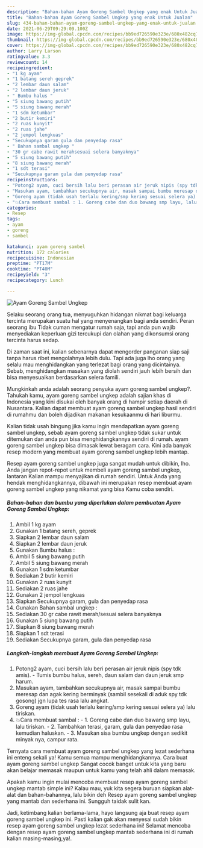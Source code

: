 ```yaml
---
description: "Bahan-bahan Ayam Goreng Sambel Ungkep yang enak Untuk Jualan"
title: "Bahan-bahan Ayam Goreng Sambel Ungkep yang enak Untuk Jualan"
slug: 434-bahan-bahan-ayam-goreng-sambel-ungkep-yang-enak-untuk-jualan
date: 2021-06-29T09:29:09.100Z
image: https://img-global.cpcdn.com/recipes/bb9ed726590e323e/680x482cq70/ayam-goreng-sambel-ungkep-foto-resep-utama.jpg
thumbnail: https://img-global.cpcdn.com/recipes/bb9ed726590e323e/680x482cq70/ayam-goreng-sambel-ungkep-foto-resep-utama.jpg
cover: https://img-global.cpcdn.com/recipes/bb9ed726590e323e/680x482cq70/ayam-goreng-sambel-ungkep-foto-resep-utama.jpg
author: Larry Larson
ratingvalue: 3.3
reviewcount: 14
recipeingredient:
- "1 kg ayam"
- "1 batang sereh geprek"
- "2 lembar daun salam"
- "2 lembar daun jeruk"
- " Bumbu halus "
- "5 siung bawang putih"
- "5 siung bawang merah"
- "1 sdm ketumbar"
- "2 butir kemiri"
- "2 ruas kunyit"
- "2 ruas jahe"
- "2 jempol lengkuas"
- "Secukupnya garam gula dan penyedap rasa"
- " Bahan sambal ungkep "
- "30 gr cabe rawit merahsesuai selera banyaknya"
- "5 siung bawang putih"
- "8 siung bawang merah"
- "1 sdt terasi"
- "Secukupnya garam gula dan penyedap rasa"
recipeinstructions:
- "Potong2 ayam, cuci bersih lalu beri perasan air jeruk nipis (spy tdk amis). Tumis bumbu halus, sereh, daun salam dan daun jeruk smp harum."
- "Masukan ayam, tambahkan secukupnya air, masak sampai bumbu meresap dan agak kering berminyak (sambil sesekali di aduk spy tdk gosong) jgn lupa tes rasa lalu angkat."
- "Goreng ayam (tidak usah terlalu kering/smp kering sesuai selera ya) lalu tiriskan."
- "💥Cara membuat sambal : 1. Goreng cabe dan duo bawang smp layu, lalu tiriskan. 2. Tambahkan terasi, garam, gula dan penyedao rasa kemudian haluskan. 3. Masukan sisa bumbu ungkep dengan sedikit minyak nya, campur rata."
categories:
- Resep
tags:
- ayam
- goreng
- sambel

katakunci: ayam goreng sambel 
nutrition: 172 calories
recipecuisine: Indonesian
preptime: "PT17M"
cooktime: "PT40M"
recipeyield: "3"
recipecategory: Lunch

---
```



![Ayam Goreng Sambel Ungkep](https://img-global.cpcdn.com/recipes/bb9ed726590e323e/680x482cq70/ayam-goreng-sambel-ungkep-foto-resep-utama.jpg)

Selaku seorang orang tua, menyuguhkan hidangan nikmat bagi keluarga tercinta merupakan suatu hal yang menyenangkan bagi anda sendiri. Peran seorang ibu Tidak cuman mengatur rumah saja, tapi anda pun wajib menyediakan keperluan gizi tercukupi dan olahan yang dikonsumsi orang tercinta harus sedap.

Di zaman  saat ini, kalian sebenarnya dapat mengorder panganan siap saji tanpa harus ribet mengolahnya lebih dulu. Tapi ada juga lho orang yang selalu mau menghidangkan yang terlezat bagi orang yang dicintainya. Sebab, menghidangkan masakan yang diolah sendiri jauh lebih bersih dan bisa menyesuaikan berdasarkan selera famili. 



Mungkinkah anda adalah seorang penyuka ayam goreng sambel ungkep?. Tahukah kamu, ayam goreng sambel ungkep adalah sajian khas di Indonesia yang kini disukai oleh banyak orang di hampir setiap daerah di Nusantara. Kalian dapat membuat ayam goreng sambel ungkep hasil sendiri di rumahmu dan boleh dijadikan makanan kesukaanmu di hari liburmu.

Kalian tidak usah bingung jika kamu ingin mendapatkan ayam goreng sambel ungkep, sebab ayam goreng sambel ungkep tidak sukar untuk ditemukan dan anda pun bisa menghidangkannya sendiri di rumah. ayam goreng sambel ungkep bisa dimasak lewat beragam cara. Kini ada banyak resep modern yang membuat ayam goreng sambel ungkep lebih mantap.

Resep ayam goreng sambel ungkep juga sangat mudah untuk dibikin, lho. Anda jangan repot-repot untuk membeli ayam goreng sambel ungkep, lantaran Kalian mampu menyajikan di rumah sendiri. Untuk Anda yang hendak menghidangkannya, dibawah ini merupakan resep membuat ayam goreng sambel ungkep yang nikamat yang bisa Kamu coba sendiri.

<!--inarticleads1-->

##### Bahan-bahan dan bumbu yang diperlukan dalam pembuatan Ayam Goreng Sambel Ungkep:

1. Ambil 1 kg ayam
1. Gunakan 1 batang sereh, geprek
1. Siapkan 2 lembar daun salam
1. Siapkan 2 lembar daun jeruk
1. Gunakan  Bumbu halus :
1. Ambil 5 siung bawang putih
1. Ambil 5 siung bawang merah
1. Gunakan 1 sdm ketumbar
1. Sediakan 2 butir kemiri
1. Gunakan 2 ruas kunyit
1. Sediakan 2 ruas jahe
1. Gunakan 2 jempol lengkuas
1. Siapkan Secukupnya garam, gula dan penyedap rasa
1. Gunakan  Bahan sambal ungkep :
1. Sediakan 30 gr cabe rawit merah/sesuai selera banyaknya
1. Gunakan 5 siung bawang putih
1. Siapkan 8 siung bawang merah
1. Siapkan 1 sdt terasi
1. Sediakan Secukupnya garam, gula dan penyedap rasa




<!--inarticleads2-->

##### Langkah-langkah membuat Ayam Goreng Sambel Ungkep:

1. Potong2 ayam, cuci bersih lalu beri perasan air jeruk nipis (spy tdk amis). - Tumis bumbu halus, sereh, daun salam dan daun jeruk smp harum.
1. Masukan ayam, tambahkan secukupnya air, masak sampai bumbu meresap dan agak kering berminyak (sambil sesekali di aduk spy tdk gosong) jgn lupa tes rasa lalu angkat.
1. Goreng ayam (tidak usah terlalu kering/smp kering sesuai selera ya) lalu tiriskan.
1. 💥Cara membuat sambal : - 1. Goreng cabe dan duo bawang smp layu, lalu tiriskan. - 2. Tambahkan terasi, garam, gula dan penyedao rasa kemudian haluskan. - 3. Masukan sisa bumbu ungkep dengan sedikit minyak nya, campur rata.




Ternyata cara membuat ayam goreng sambel ungkep yang lezat sederhana ini enteng sekali ya! Kamu semua mampu menghidangkannya. Cara buat ayam goreng sambel ungkep Sangat cocok banget untuk kita yang baru akan belajar memasak maupun untuk kamu yang telah ahli dalam memasak.

Apakah kamu ingin mulai mencoba membuat resep ayam goreng sambel ungkep mantab simple ini? Kalau mau, yuk kita segera buruan siapkan alat-alat dan bahan-bahannya, lalu bikin deh Resep ayam goreng sambel ungkep yang mantab dan sederhana ini. Sungguh taidak sulit kan. 

Jadi, ketimbang kalian berlama-lama, hayo langsung aja buat resep ayam goreng sambel ungkep ini. Pasti kalian gak akan menyesal sudah bikin resep ayam goreng sambel ungkep lezat sederhana ini! Selamat mencoba dengan resep ayam goreng sambel ungkep mantab sederhana ini di rumah kalian masing-masing,ya!.

